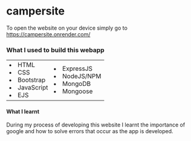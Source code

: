 # campersite
To open the website on your device simply go to https://campersite.onrender.com/

<h3> What I used to build this webapp </h3>
<table>
<tr>

<td >
<li> HTML </li>
<li> CSS </li> 
<li> Bootstrap </li>
<li> JavaScript </li>
<li> EJS </li>
</td>

<td>
<li> ExpressJS </li>
<li> NodeJS/NPM </li>
<li> MongoDB </li>
<li> Mongoose </li>
</td>
</tr>
</table>

<h4>What I learnt</h4>
During my process of developing this website I learnt the importance of google and how to solve errors that occur as the app is developed.
